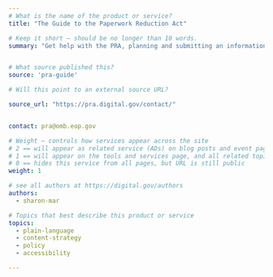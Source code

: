 ```yaml
---
# What is the name of the product or service?
title: "The Guide to the Paperwork Reduction Act"

# Keep it short — should be no longer than 10 words.
summary: "Get help with the PRA, planning and submitting an information request, and finding your agencies agency’s PRA contact."


# What source published this?
source: 'pra-guide'

# Will this point to an external source URL?

source_url: "https://pra.digital.gov/contact/"


contact: pra@omb.eop.gov

# Weight — controls how services appear across the site
# 2 == will appear as related service (ADs) on blog posts and event pages
# 1 == will appear on the tools and services page, and all related topic pages
# 0 == hides this service from all pages, but URL is still public
weight: 1

# see all authors at https://digital.gov/authors
authors:
  - sharon-mar

# Topics that best describe this product or service
topics:
  - plain-language
  - content-strategy
  - policy
  - accessibility

---
```

